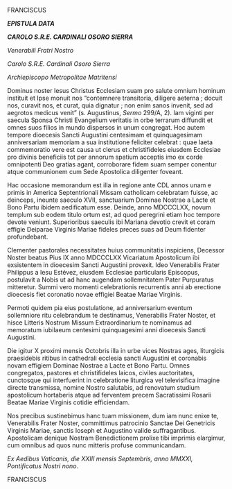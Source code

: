 FRANCISCUS

***EPISTULA DATA***

***CAROLO S.R.E. CARDINALI OSORO SIERRA***

*Venerabili Fratri Nostro*

*Carolo S.R.E. Cardinali Osoro Sierra*

*Archiepiscopo Metropolitae Matritensi*

Dominus noster Iesus Christus Ecclesiam suam pro salute omnium hominum instituit et Ipse monuit nos “contemnere transitoria, diligere aeterna ; docuit nos, curavit nos, et curat, quia dignatur ; non enim sanos invenit, sed ad aegrotos medicus venit” (s. Augustinus, *Sermo* 299/A, 2). Iam viginti per saecula Sponsa Christi Evangelium veritatis in orbe terrarum diffundit et omnes suos filios in mundo dispersos in unum congregat. Hoc autem tempore dioecesis Sancti Augustini centesimam et quinquagesimam anniversariam memoriam a sua institutione feliciter celebrat : quae laeta commemoratio vere est causa ut clerus et christifideles eiusdem Ecclesiae pro divinis beneficiis tot per annorum spatium acceptis imo ex corde omnipotenti Deo gratias agant, corroborare fidem suam semper conentur atque communionem cum Sede Apostolica diligenter foveant.

Hac occasione memorandum est illa in regione ante CDL annos unam e primis in America Septentrionali Missam catholicam celebratam fuisse, ac deinceps, ineunte saeculo XVII, sanctuarium Dominae Nostrae a Lacte et Bono Partu ibidem aedificatum esse. Deinde, anno MDCCCLXX, novum templum sub eodem titulo ortum est, ad quod peregrini etiam hoc tempore devote veniunt. Superioribus saeculis ibi Mariana devotio crevit et coram effigie Deiparae Virginis Mariae fideles preces suas ad Deum fidenter profundebant.

Clementer pastorales necessitates huius communitatis inspiciens, Decessor Noster beatus Pius IX anno MDCCCLXX Vicariatum Apostolicum ibi exsistentem in dioecesim Sancti Augustini provexit. Ideo Venerabilis Frater Philippus a Iesu Estévez, eiusdem Ecclesiae particularis Episcopus, postulavit a Nobis ut ad hanc augendam sollemnitatem Pater Purpuratus mitteretur. Summi vero momenti celebrationis recurrentis anni ab erectione dioecesis fiet coronatio novae effigiei Beatae Mariae Virginis.

Permoti quidem pia eius postulatione, ad anniversarium eventum sollemniore ritu celebrandum te destinamus, Venerabilis Frater Noster, et hisce Litteris Nostrum Missum Extraordinarium te nominamus ad memoratum iubilaeum centesimi quinquagesimi anni dioecesis Sancti Augustini.

Die igitur X proximi mensis Octobris illa in urbe vices Nostras ages, liturgicis praesidebis ritibus in cathedrali ecclesia sancti Augustini et coronabis novam effigiem Dominae Nostrae a Lacte et Bono Partu. Omnes congregatos, pastores et christifideles laicos, civiles auctoritates, cunctosque qui interfuerint in celebratione liturgica vel televisifica imagine directe transmissa, nomine Nostro salutabis, ad renovatum studium apostolicum hortaberis atque ad ferventem precem Sacratissimi Rosarii Beatae Mariae Virginis cotidie efficiendam.

Nos precibus sustinebimus hanc tuam missionem, dum iam nunc enixe te, Venerabilis Frater Noster, committimus patrocinio Sanctae Dei Genetricis Virginis Mariae, sanctis Ioseph et Augustino valide suffragantibus. Apostolicam denique Nostram Benedictionem prolixe tibi imprimis elargimur, cum omnibus ad quos nunc mitteris profuse communicandam.

*Ex Aedibus Vaticanis, die XXIII mensis Septembris, anno MMXXI, Pontificatus Nostri nono*.

FRANCISCUS